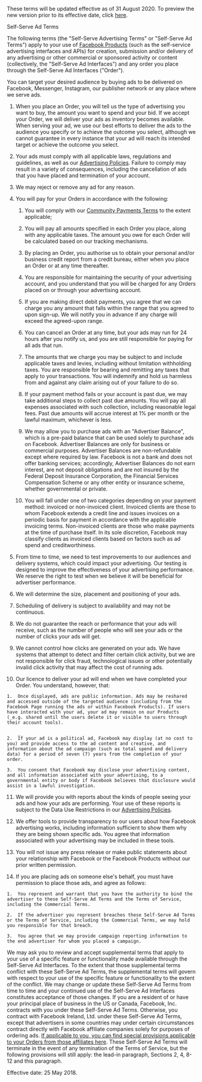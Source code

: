 These terms will be updated effective as of 31 August 2020. To preview the new version prior to its effective date, click [here](https://www.facebook.com/legal/self_service_ads_terms/update).

  

Self-Serve Ad Terms

The following terms (the "Self-Serve Advertising Terms" or "Self-Serve Ad Terms") apply to your use of [Facebook Products](https://www.facebook.com/help/1561485474074139?ref=commercial_terms) (such as the self-service advertising interfaces and APIs) for creation, submission and/or delivery of any advertising or other commercial or sponsored activity or content (collectively, the "Self-Serve Ad Interfaces") and any order you place through the Self-Serve Ad Interfaces ("Order").

You can target your desired audience by buying ads to be delivered on Facebook, Messenger, Instagram, our publisher network or any place where we serve ads.

1.  When you place an Order, you will tell us the type of advertising you want to buy, the amount you want to spend and your bid. If we accept your Order, we will deliver your ads as inventory becomes available. When serving your ad, we use our best efforts to deliver the ads to the audience you specify or to achieve the outcome you select, although we cannot guarantee in every instance that your ad will reach its intended target or achieve the outcome you select.
    
2.  Your ads must comply with all applicable laws, regulations and guidelines, as well as our [Advertising Policies](https://www.facebook.com/ad_guidelines.php). Failure to comply may result in a variety of consequences, including the cancellation of ads that you have placed and termination of your account.
    
3.  We may reject or remove any ad for any reason.
    
4.  You will pay for your Orders in accordance with the following:
    
    1.  You will comply with our [Community Payments Terms](https://www.facebook.com/payments_terms) to the extent applicable;
        
    2.  You will pay all amounts specified in each Order you place, along with any applicable taxes. The amount you owe for each Order will be calculated based on our tracking mechanisms.
        
    3.  By placing an Order, you authorise us to obtain your personal and/or business credit report from a credit bureau, either when you place an Order or at any time thereafter.
        
    4.  You are responsible for maintaining the security of your advertising account, and you understand that you will be charged for any Orders placed on or through your advertising account.
        
    5.  If you are making direct debit payments, you agree that we can charge you any amount that falls within the range that you agreed to upon sign-up. We will notify you in advance if any charge will exceed the agreed-upon range.
        
    6.  You can cancel an Order at any time, but your ads may run for 24 hours after you notify us, and you are still responsible for paying for all ads that run.
        
    7.  The amounts that we charge you may be subject to and include applicable taxes and levies, including without limitation withholding taxes. You are responsible for bearing and remitting any taxes that apply to your transactions. You will indemnify and hold us harmless from and against any claim arising out of your failure to do so.
        
    8.  If your payment method fails or your account is past due, we may take additional steps to collect past due amounts. You will pay all expenses associated with such collection, including reasonable legal fees. Past due amounts will accrue interest at 1% per month or the lawful maximum, whichever is less.
        
    9.  We may allow you to purchase ads with an "Advertiser Balance", which is a pre-paid balance that can be used solely to purchase ads on Facebook. Advertiser Balances are only for business or commercial purposes. Advertiser Balances are non-refundable except where required by law. Facebook is not a bank and does not offer banking services; accordingly, Advertiser Balances do not earn interest, are not deposit obligations and are not insured by the Federal Deposit Insurance Corporation, the Financial Services Compensation Scheme or any other entity or insurance scheme, whether governmental or private.
        
    10.  You will fall under one of two categories depending on your payment method: invoiced or non-invoiced client. Invoiced clients are those to whom Facebook extends a credit line and issues invoices on a periodic basis for payment in accordance with the applicable invoicing terms. Non-invoiced clients are those who make payments at the time of purchase itself. In its sole discretion, Facebook may classify clients as invoiced clients based on factors such as ad spend and creditworthiness.
    
5.  From time to time, we need to test improvements to our audiences and delivery systems, which could impact your advertising. Our testing is designed to improve the effectiveness of your advertising performance. We reserve the right to test when we believe it will be beneficial for advertiser performance.
    
6.  We will determine the size, placement and positioning of your ads.
    
7.  Scheduling of delivery is subject to availability and may not be continuous.
    
8.  We do not guarantee the reach or performance that your ads will receive, such as the number of people who will see your ads or the number of clicks your ads will get.
    
9.  We cannot control how clicks are generated on your ads. We have systems that attempt to detect and filter certain click activity, but we are not responsible for click fraud, technological issues or other potentially invalid click activity that may affect the cost of running ads.
    
10.  Our licence to deliver your ad will end when we have completed your Order. You understand, however, that:
    
    1.  Once displayed, ads are public information. Ads may be reshared and accessed outside of the targeted audience (including from the Facebook Page running the ads or within Facebook Products). If users have interacted with your ad, your ad may remain on our Products (_e.g. shared until the users delete it or visible to users through their account tools).
        
        _
    2.  If your ad is a political ad, Facebook may display (at no cost to you) and provide access to the ad content and creative, and information about the ad campaign (such as total spend and delivery data) for a period of seven (7) years from the completion of your order.
        
    3.  You consent that Facebook may disclose your advertising content, and all information associated with your advertising, to a governmental entity or body if Facebook believes that disclosure would assist in a lawful investigation.
    
11.  We will provide you with reports about the kinds of people seeing your ads and how your ads are performing. Your use of these reports is subject to the Data Use Restrictions in our [Advertising Policies](https://www.facebook.com/policies/ads/).
    
12.  We offer tools to provide transparency to our users about how Facebook advertising works, including information sufficient to show them why they are being shown specific ads. You agree that information associated with your advertising may be included in these tools.
    
13.  You will not issue any press release or make public statements about your relationship with Facebook or the Facebook Products without our prior written permission.
    
14.  If you are placing ads on someone else's behalf, you must have permission to place those ads, and agree as follows:
    
    1.  You represent and warrant that you have the authority to bind the advertiser to these Self-Serve Ad Terms and the Terms of Service, including the Commercial Terms.
        
    2.  If the advertiser you represent breaches these Self-Serve Ad Terms or the Terms of Service, including the Commercial Terms, we may hold you responsible for that breach.
        
    3.  You agree that we may provide campaign reporting information to the end advertiser for whom you placed a campaign.
    

We may ask you to review and accept supplemental terms that apply to your use of a specific feature or functionality made available through the Self-Serve Ad Interfaces. To the extent that those supplemental terms conflict with these Self-Serve Ad Terms, the supplemental terms will govern with respect to your use of the specific feature or functionality to the extent of the conflict. We may change or update these Self-Serve Ad Terms from time to time and your continued use of the Self-Serve Ad Interfaces constitutes acceptance of those changes. If you are a resident of or have your principal place of business in the US or Canada, Facebook, Inc. contracts with you under these Self-Serve Ad Terms. Otherwise, you contract with Facebook Ireland, Ltd. under these Self-Serve Ad Terms, except that advertisers in some countries may under certain circumstances contract directly with Facebook affiliate companies solely for purposes of ordering ads. [If applicable to you, you can find special provisions applicable to your Orders from those affiliates here](https://www.facebook.com/legal/country_specific_ads_terms). These Self-Serve Ad Terms will terminate in the event of any termination of the Terms of Service, but the following provisions will still apply: the lead-in paragraph, Sections 2, 4, 8-12 and this paragraph.

  

Effective date: 25 May 2018.